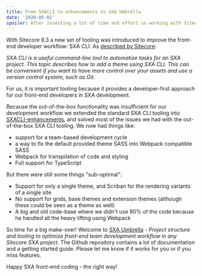 ```yaml
---
title: From SXACLI to enhancements to SXA Umbrella
date: '2020-05-02'
spoiler: After investing a lot of time and effort in working with Sitecore SXACLI and creating enhancements on the standard SXACLI tooling I decided that it was time for a different approach. Please meet SXA Umbrella!
---
```


With Sitecore 9.3 a new set of tooling was introduced to improve the front-end developer workflow: SXA CLI. As [described by Sitecore](https://doc.sitecore.com/developers/sxa/93/sitecore-experience-accelerator/en/add-a-theme-using-sxa-cli.html):

 _SXA CLI is a useful command-line tool to automatize tasks for an SXA project. This topic describes how to add a theme using SXA CLI. This can be convenient if you want to have more control over your assets and use a version control system, such as Git._

For us, it is important tooling because it provides a developer-first approach for our front-end developers in SXA development.

Because the out-of-the-box functionality was insufficient for our development workflow we extended the standard SXA CLI tooling into [SXACLI-enhancements](https://github.com/macaw-interactive/SXACLI-enhancements), and solved most of the issues we had with the out-of-the-box SXA CLI tooling. We now had things like:

- support for a team-based development cycle
- a way to fix the default provided theme SASS into Webpack compatible SASS
- Webpack for transpilation of code and styling
- Full support for TypeScript

But there were still some things "sub-optimal":

- Support for only a single theme, and Scriban for the rendering variants of a single site
- No support for grids, base themes and extension themes (although these could be seen as a theme as well)
- A big and old code-base where we didn't use 90% of the code because he handled all the heavy lifting using Webpack

So time for a big make-over! Welcome to [SXA Umbrella](https://github.com/macaw-interactive/sxa-umbrella) - *Project structure and tooling to optimize front-end team development workflow in any Sitecore SXA project*. The Github repository contains a lot of documentation and a getting started guide. Please let me know if it works for you or if you miss features.

Happy SXA front-end coding - the right way!